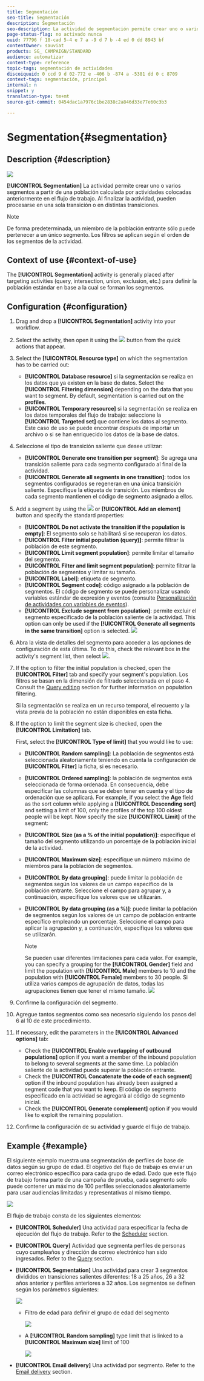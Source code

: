```yaml
---
title: Segmentación
seo-title: Segmentación
description: Segmentación
seo-description: La actividad de segmentación permite crear uno o varios segmentos a partir de una población calculada por actividades colocadas anteriormente en el flujo de trabajo.
page-status-flag: no activado nunca
uuid: 77796 f 18-cad 5-4 e 7 a -9 d 7 b -4 ed 0 dd 8943 bf
contentOwner: sauviat
products: SG_ CAMPAIGN/STANDARD
audience: automatizar
content-type: reference
topic-tags: segmentación de actividades
discoiquuid: 0 ccd 9 d 02-772 e -406 b -874 a -5381 dd 0 c 8709
context-tags: segmentación, principal
internal: n
snippet: y
translation-type: tm+mt
source-git-commit: 0454dac1a7976c1be2838c2a846d33e77e60c3b3

---
```



# Segmentation{#segmentation}

## Description {#description}

![](assets/segmentation.png)

**[!UICONTROL Segmentation]** La actividad permite crear uno o varios segmentos a partir de una población calculada por actividades colocadas anteriormente en el flujo de trabajo. Al finalizar la actividad, pueden procesarse en una sola transición o en distintas transiciones.

>[!NOTE]
>
>De forma predeterminada, un miembro de la población entrante sólo puede pertenecer a un único segmento. Los filtros se aplican según el orden de los segmentos de la actividad.

## Context of use {#context-of-use}

The **[!UICONTROL Segmentation]** activity is generally placed after targeting activities (query, intersection, union, exclusion, etc.) para definir la población estándar en base a la cual se forman los segmentos.

## Configuration {#configuration}

1. Drag and drop a **[!UICONTROL Segmentation]** activity into your workflow.
1. Select the activity, then open it using the ![](assets/edit_darkgrey-24px.png) button from the quick actions that appear.
1. Select the **[!UICONTROL Resource type]** on which the segmentation has to be carried out:

   * **[!UICONTROL Database resource]** si la segmentación se realiza en los datos que ya existen en la base de datos. Select the **[!UICONTROL Filtering dimension]** depending on the data that you want to segment. By default, segmentation is carried out on the **profiles**.
   * **[!UICONTROL Temporary resource]** si la segmentación se realiza en los datos temporales del flujo de trabajo: seleccione la **[!UICONTROL Targeted set]** que contiene los datos al segmento. Este caso de uso se puede encontrar después de importar un archivo o si se han enriquecido los datos de la base de datos.

1. Seleccione el tipo de transición saliente que desee utilizar:

   * **[!UICONTROL Generate one transition per segment]**: Se agrega una transición saliente para cada segmento configurado al final de la actividad.
   * **[!UICONTROL Generate all segments in one transition]**: todos los segmentos configurados se regeneran en una única transición saliente. Especifique la etiqueta de transición. Los miembros de cada segmento mantienen el código de segmento asignado a ellos.

1. Add a segment by using the ![](assets/add_darkgrey-24px.png) or **[!UICONTROL Add an element]** button and specify the standard properties:

   * **[!UICONTROL Do not activate the transition if the population is empty]**: El segmento solo se habilitará si se recuperan los datos.
   * **[!UICONTROL Filter initial population (query)]**: permite filtrar la población de este segmento.
   * **[!UICONTROL Limit segment population]**: permite limitar el tamaño del segmento.
   * **[!UICONTROL Filter and limit segment population]**: permite filtrar la población de segmentos y limitar su tamaño.
   * **[!UICONTROL Label]**: etiqueta de segmento.
   * **[!UICONTROL Segment code]**: código asignado a la población de segmentos. El código de segmento se puede personalizar usando variables estándar de expresión y eventos (consulte [Personalización de actividades con variables de eventos](../../automating/using/calling-a-workflow-with-external-parameters.md#customizing-activities-with-events-variables)).
   * **[!UICONTROL Exclude segment from population]**: permite excluir el segmento especificado de la población saliente de la actividad. This option can only be used if the **[!UICONTROL Generate all segments in the same transition]** option is selected.
   ![](assets/wkf_segment_new_segment.png)

1. Abra la vista de detalles del segmento para acceder a las opciones de configuración de esta última. To do this, check the relevant box in the activity's segment list, then select ![](assets/wkf_segment_parameters_24px.png).
1. If the option to filter the initial population is checked, open the **[!UICONTROL Filter]** tab and specify your segment's population. Los filtros se basan en la dimensión de filtrado seleccionada en el paso 4. Consult the [Query editing](../../automating/using/editing-queries.md) section for further information on population filtering.

   Si la segmentación se realiza en un recurso temporal, el recuento y la vista previa de la población no están disponibles en esta ficha.

1. If the option to limit the segment size is checked, open the **[!UICONTROL Limitation]** tab.

   First, select the **[!UICONTROL Type of limit]** that you would like to use:

   * **[!UICONTROL Random sampling]**: La población de segmentos está seleccionada aleatoriamente teniendo en cuenta la configuración de **[!UICONTROL Filter]** la ficha, si es necesario.
   * **[!UICONTROL Ordered sampling]**: la población de segmentos está seleccionada de forma ordenada. En consecuencia, debe especificar las columnas que se deben tener en cuenta y el tipo de ordenación que se aplicará. For example, if you select the **Age** field as the sort column while applying a **[!UICONTROL Descending sort]** and setting a limit of 100, only the profiles of the top 100 oldest people will be kept.
   Now specify the size **[!UICONTROL Limit]** of the segment:

   * **[!UICONTROL Size (as a % of the initial population)]**: especifique el tamaño del segmento utilizando un porcentaje de la población inicial de la actividad.
   * **[!UICONTROL Maximum size]**: especifique un número máximo de miembros para la población de segmentos.
   * **[!UICONTROL By data grouping]**: puede limitar la población de segmentos según los valores de un campo específico de la población entrante. Seleccione el campo para agrupar y, a continuación, especifique los valores que se utilizarán.
   * **[!UICONTROL By data grouping (as a %)]**: puede limitar la población de segmentos según los valores de un campo de población entrante específico empleando un porcentaje. Seleccione el campo para aplicar la agrupación y, a continuación, especifique los valores que se utilizarán.

      >[!NOTE]
      >
      >Se pueden usar diferentes limitaciones para cada valor. For example, you can specify a grouping for the **[!UICONTROL Gender]** field and limit the population with **[!UICONTROL Male]** members to 10 and the population with **[!UICONTROL Female]** members to 30 people. Si utiliza varios campos de agrupación de datos, todas las agrupaciones tienen que tener el mismo tamaño.
   ![](assets/wkf_segment_limit_by_grouping.png)

1. Confirme la configuración del segmento.
1. Agregue tantos segmentos como sea necesario siguiendo los pasos del 6 al 10 de este procedimiento.
1. If necessary, edit the parameters in the **[!UICONTROL Advanced options]** tab:

   * Check the **[!UICONTROL Enable overlapping of outbound populations]** option if you want a member of the inbound population to belong to several segments at the same time. La población saliente de la actividad puede superar la población entrante.
   * Check the **[!UICONTROL Concatenate the code of each segment]** option if the inbound population has already been assigned a segment code that you want to keep. El código de segmento especificado en la actividad se agregará al código de segmento inicial.
   * Check the **[!UICONTROL Generate complement]** option if you would like to exploit the remaining population.

1. Confirme la configuración de su actividad y guarde el flujo de trabajo.

## Example {#example}

El siguiente ejemplo muestra una segmentación de perfiles de base de datos según su grupo de edad. El objetivo del flujo de trabajo es enviar un correo electrónico específico para cada grupo de edad. Dado que este flujo de trabajo forma parte de una campaña de prueba, cada segmento solo puede contener un máximo de 100 perfiles seleccionados aleatoriamente para usar audiencias limitadas y representativas al mismo tiempo.

![](assets/wkf_segment_example_4.png)

El flujo de trabajo consta de los siguientes elementos:

* **[!UICONTROL Scheduler]** Una actividad para especificar la fecha de ejecución del flujo de trabajo. Refer to the [Scheduler](../../automating/using/scheduler.md) section.
* **[!UICONTROL Query]** Actividad que segmenta perfiles de personas cuyo cumpleaños y dirección de correo electrónico han sido ingresados. Refer to the [Query](../../automating/using/query.md) section.
* **[!UICONTROL Segmentation]** Una actividad para crear 3 segmentos divididos en transiciones salientes diferentes: 18 a 25 años, 26 a 32 años anterior y perfiles anteriores a 32 años. Los segmentos se definen según los parámetros siguientes:

   ![](assets/wkf_segment_example_3.png)

   * Filtro de edad para definir el grupo de edad del segmento

      ![](assets/wkf_segment_new_segment.png)

   * A **[!UICONTROL Random sampling]** type limit that is linked to a **[!UICONTROL Maximum size]** limit of 100

      ![](assets/wkf_segment_example_1.png)

* **[!UICONTROL Email delivery]** Una actividad por segmento. Refer to the [Email delivery](../../automating/using/email-delivery.md) section.

